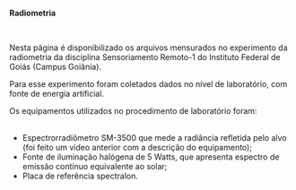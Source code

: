 <p><b>Radiometria</b></p>
<p><br></p>
<p>Nesta página é disponibilizado os arquivos mensurados no experimento da radiometria da disciplina Sensoriamento Remoto-1 do Instituto Federal de Goiás (Campus Goiânia).</p>
<p></p>
<p>Para esse experimento foram coletados dados no nível de laboratório, com fonte de energia artificial.</p>

<p>Os equipamentos utilizados no procedimento de laboratório foram:
    <br><br></p>

<p></p>
<ul>
    <li>
        <!--[if !supportLists]-->
        <!--[endif]-->Espectrorradiômetro SM-3500 que mede a radiância refletida pelo alvo (foi feito um vídeo anterior com a descrição do equipamento);
    </li>
    <li>
        <!--[if !supportLists]-->
        <!--[endif]-->Fonte de iluminação halógena de 5 Watts, que apresenta espectro de emissão contínuo equivalente ao solar;</li>
    <li>
        <!--[if !supportLists]-->Placa de referência spectralon.</li>
</ul>
<p><br></p>
